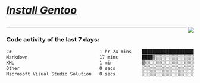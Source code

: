
<div align="left" style=""> <!--td installgentoo-->

<h1 style="border: none;">
  
 [*Install Gentoo*](https://wiki.gentoo.org/wiki/Handbook:Main_Page)
</h1>


<img align="right" src="https://github-readme-stats.vercel.app/api/top-langs/?username=notdevblue&layout=compact&theme=dark">
  
---

### Code activity of the last 7 days:

<!--START_SECTION:waka-->

```txt
C#                                 1 hr 24 mins    ████████████████████▒░░░░   81.30 %
Markdown                           17 mins         ████▒░░░░░░░░░░░░░░░░░░░░   16.82 %
XML                                1 min           ▒░░░░░░░░░░░░░░░░░░░░░░░░   01.62 %
Other                              0 secs          ░░░░░░░░░░░░░░░░░░░░░░░░░   00.25 %
Microsoft Visual Studio Solution   0 secs          ░░░░░░░░░░░░░░░░░░░░░░░░░   00.01 %
```

<!--END_SECTION:waka-->
